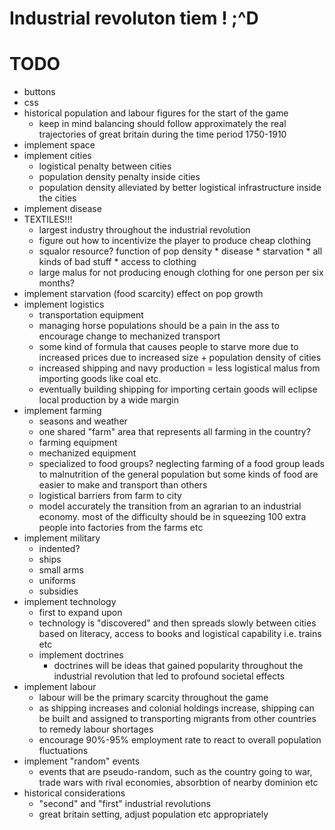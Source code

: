 # Industrial revoluton tiem ! ;^D

# TODO

* buttons
* css
* historical population and labour figures for the start of the game
    * keep in mind balancing should follow approximately the real trajectories of great britain during the time period 1750-1910
* implement space
* implement cities
    * logistical penalty between cities
    * population density penalty inside cities
    * population density alleviated by better logistical infrastructure inside the cities
* implement disease
* TEXTILES!!!
    * largest industry throughout the industrial revolution
    * figure out how to incentivize the player to produce cheap clothing
    * squalor resource? function of pop density * disease * starvation * all kinds of bad stuff * access to clothing
    * large malus for not producing enough clothing for one person per six months?
* implement starvation (food scarcity) effect on pop growth
* implement logistics
    * transportation equipment
    * managing horse populations should be a pain in the ass to encourage change to mechanized transport
    * some kind of formula that causes people to starve more due to increased prices due to increased size + population density of cities
    * increased shipping and navy production = less logistical malus from importing goods like coal etc.
    * eventually building shipping for importing certain goods will eclipse local production by a wide margin
* implement farming
    * seasons and weather
    * one shared "farm" area that represents all farming in the country?
    * farming equipment
    * mechanized equipment
    * specialized to food groups? neglecting farming of a food group leads to malnutrition of the general population but some kinds of food are easier to make and transport than others
    * logistical barriers from farm to city
    * model accurately the transition from an agrarian to an industrial economy. most of the difficulty should be in squeezing 100 extra people into factories from the farms etc
* implement military
    * indented?
    * ships
    * small arms
    * uniforms
    * subsidies
* implement technology
    * first to expand upon
    * technology is "discovered" and then spreads slowly between cities based on literacy, access to books and logistical capability i.e. trains etc
    * implement doctrines
        * doctrines will be ideas that gained popularity throughout the industrial revolution that led to profound societal effects
* implement labour
    * labour will be the primary scarcity throughout the game
    * as shipping increases and colonial holdings increase, shipping can be built and assigned to transporting migrants from other countries to remedy labour shortages
    * encourage 90%-95% employment rate to react to overall population fluctuations
* implement "random" events
    * events that are pseudo-random, such as the country going to war, trade wars with rival economies, absorbtion of nearby dominion etc
* historical considerations
    * "second" and "first" industrial revolutions
    * great britain setting, adjust population etc appropriately
